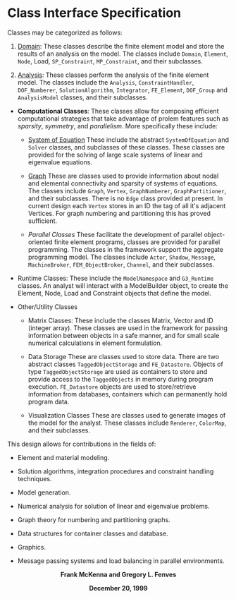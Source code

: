 # Class Interface Specification

Classes may be categorized as follows:

1.  [Domain](domain): These classes describe the finite element model and
    store the results of an analysis on the model. The classes include
    `Domain`, `Element`, `Node`, Load, `SP_Constraint`, `MP_Constraint`, and their
    subclasses.

2.  [Analysis](analysis): These classes perform the analysis of the finite
    element model. The classes include the `Analysis`, `ConstraintHandler`,
    `DOF_Numberer`, `SolutionAlgorithm`, `Integrator`, `FE_Element`, `DOF_Group`
    and `AnalysisModel` classes, and their subclasses.

- **Computational Classes**: These classes allow for composing efficient
  computational strategies that take advantage of prolem features such as
  *sparsity*, *symmetry*, and *parallelism*. More specifically these include:

  - [System of Equation](sys_of_eqns) These include the abstract `SystemOfEquation` and
    `Solver` classes, and subclasses of these classes. These classes are
    provided for the solving of large scale systems of linear and
    eigenvalue equations.

  - [Graph](graph) These are classes used to provide information about
    nodal and elemental connectivity and sparsity of systems of
    equations. The classes include `Graph`, `Vertex`, `GraphNumberer`,
    `GraphPartitioner`, and their subclasses. There is no `Edge` class
    provided at present. In current design each `Vertex` stores in an ID
    the tag of all it's adjacent Vertices. For graph numbering and
    partitioning this has proved sufficient.

  - *Parallel Classes* These facilitate the development of parallel
    object-oriented finite element programs, classes are provided for
    parallel programming. The classes in the framework support the
    aggregate programming model. The classes include `Actor`, `Shadow`,
    `Message`, `MachineBroker`, `FEM_ObjectBroker`, `Channel`, and their
    subclasses.

- Runtime Classes: These include the `ModelNamespace` and `G3_Runtime`
  classes. An analyst will interact with a
  ModelBuilder object, to create the Element, Node, Load and
  Constraint objects that define the model.

- Other/Utility Classes

  - Matrix Classes: These include the classes Matrix, Vector and ID
    (integer array). These classes are used in the framework for passing
    information between objects in a safe manner, and for small scale
    numerical calculations in element formulation.

  - Data Storage These are classes used to store data. There are two
    abstract classes `TaggedObjectStorage` and `FE_Datastore`. Objects of
    type `TaggedObjectStorage` are used as containers to store and provide
    access to the `TaggedObjects` in memory during program execution.
    `FE_Datastore` objects are used to store/retrieve information from
    databases, containers which can permanently hold program data.


  - Visualization Classes These are classes used to generate images of
    the model for the analyst. These classes include `Renderer`, `ColorMap`,
    and their subclasses.


This design allows for contributions in the fields of:

-   Element and material modeling.

-   Solution algorithms, integration procedures and constraint handling
    techniques.

-   Model generation.

-   Numerical analysis for solution of linear and eigenvalue problems.

-   Graph theory for numbering and partitioning graphs.

-   Data structures for container classes and database.

-   Graphics.

-   Message passing systems and load balancing in parallel environments.

<center><b>
<!-- Version 0.1 - Preliminary Draft -->
Frank McKenna and Gregory L. Fenves

December 20, 1999
</center></b>


